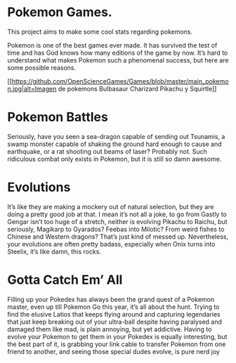 # Pokemon Games.

This project aims to make some cool stats regarding pokemons. 

Pokemon is one of the best games ever made. It has survived the test of time and has God knows how many editions of the game by now. It’s hard to understand what makes Pokemon such a phenomenal success, but here are some possible reasons. 

[[https://github.com/OpenScienceGames/Games/blob/master/main_pokemon.jpg|alt=Imagen de pokemons Bulbasaur Charizard Pikachu y Squirtle]]

# Pokemon Battles
Seriously, have you seen a sea-dragon capable of sending out Tsunamis, a swamp monster capable of shaking the ground hard enough to cause and earthquake, or a rat shooting out beams of laser? Probably not. Such ridiculous combat only exists in Pokemon, but it is still so damn awesome.

# Evolutions
It’s like they are making a mockery out of natural selection, but they are doing a pretty good job at that. I mean it’s not all a joke, to go from Gastly to Gengar isn’t too huge of a stretch, neither is evolving Pikachu to Raichu, but seriously, Magikarp to Gyarados? Feebas into Milotic? From weird fishes to Chinese and Western dragons? That’s just kind of messed up. Nevertheless, your evolutions are often pretty badass, especially when Onix turns into Steelix, it’s like damn, this rocks.

# Gotta Catch Em’ All
Filling up your Pokedex has always been the grand quest of a Pokemon master, even up till Pokemon Go this year, it’s all about the hunt. Trying to find the elusive Latios that keeps flying around and capturing legendaries that just keep breaking out of your ultra-ball despite having paralysed and damaged them like mad, is plain annoying, but yet addictive. Having to evolve your Pokemon to get them in your Pokedex is equally interesting, but the best part of it, is grabbing your link cable to transfer Pokemon from one friend to another, and seeing those special dudes evolve, is pure nerd joy
